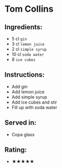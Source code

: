# Tom Collins

## Ingredients:
- 5 cl `gin`
- 3 cl `lemon juice`
- 2 cl `simple syrup`
- 10 cl `soda water`
- 8 `ice cubes`

## Instructions:
- Add gin
- Add lemon juice
- Add simple syrup
- Add ice cubes and stir
- Fill up with soda water

## Served in:
- Copa glass

## Rating:
- ★★★★★